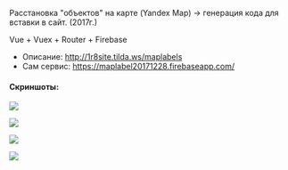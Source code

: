 Расстановка "объектов" на карте (Yandex Map) -> генерация кода для вставки в сайт. (2017г.)


Vue + Vuex + Router + Firebase

* Описание: http://1r8site.tilda.ws/maplabels
* Сам сервис: https://maplabel20171228.firebaseapp.com/

#### Скриншоты:

![](https://static.tildacdn.com/tild3563-6132-4234-a163-373165376430/all.png)

![](https://static.tildacdn.com/tild3536-6534-4164-a561-386163333638/objects.png)

![](https://static.tildacdn.com/tild3965-3636-4333-b161-356464663864/code.png)

![](https://static.tildacdn.com/tild6536-3234-4063-b566-636364616364/objmap.png)

